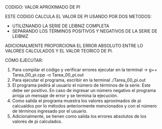 CODIGO:  VALOR  APROXIMADO DE PI 

ESTE CODIGO CALCULA EL VALOR DE PI USANDO  POR DOS METODOS: 
- UTILIZNANDO LA SERIE DE LEIBNIZ COMPLETA
- SEPARANDO LOS TÉRMINOS POSITIVOS Y NEGATIVOS DE LA SERIE DE LEIBNIZ

ADICIONALMENTE PROPORCIONA EL ERROR ABSOLUTO ENTRE LO VALORES CALCULADOS Y EL VALOR TEORICO DE PI.


CÓMO EJECUTAR:
1. Para compilar el código y verificar errores ejecutar en la terminal -> g++ Tarea_00_pi.cpp -o Tarea_00_pi.out
2. Para ejecutar el programa, escribir en la terminal ./Tarea_00_pi.out
3. El programa pedirá al usuario el número de términos de la serie. Este debe ser positivo. En caso de ingresar un número negativo el programa arroja un mensaje de error y se termina la ejecución.
4. Como salida el programa muestra los valores aproximados de pi calcualdos por lo métodos anteriormente mencionados y con el número de términos ingresado por el usuario.
5. Adicionalmente, se tienen como salida los errores absolutos de los valores de pi calculados.
